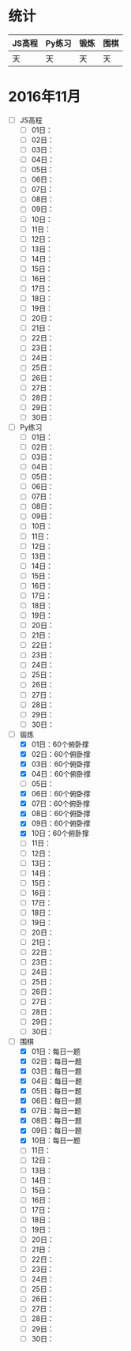 # 统计

JS高程|Py练习|锻炼|围棋|
:-----|:-----|:---|:---|
天|天|天|天|

# 2016年11月
- [ ] JS高程
    - [ ] 01日：
    - [ ] 02日：
    - [ ] 03日：
    - [ ] 04日：
    - [ ] 05日：
    - [ ] 06日：
    - [ ] 07日：
    - [ ] 08日：
    - [ ] 09日：
    - [ ] 10日：
    - [ ] 11日：
    - [ ] 12日：
    - [ ] 13日：
    - [ ] 14日：
    - [ ] 15日：
    - [ ] 16日：
    - [ ] 17日：
    - [ ] 18日：
    - [ ] 19日：
    - [ ] 20日：
    - [ ] 21日：
    - [ ] 22日：
    - [ ] 23日：
    - [ ] 24日：
    - [ ] 25日：
    - [ ] 26日：
    - [ ] 27日：
    - [ ] 28日：
    - [ ] 29日：
    - [ ] 30日：
- [ ] Py练习
    - [ ] 01日：
    - [ ] 02日：
    - [ ] 03日：
    - [ ] 04日：
    - [ ] 05日：
    - [ ] 06日：
    - [ ] 07日：
    - [ ] 08日：
    - [ ] 09日：
    - [ ] 10日：
    - [ ] 11日：
    - [ ] 12日：
    - [ ] 13日：
    - [ ] 14日：
    - [ ] 15日：
    - [ ] 16日：
    - [ ] 17日：
    - [ ] 18日：
    - [ ] 19日：
    - [ ] 20日：
    - [ ] 21日：
    - [ ] 22日：
    - [ ] 23日：
    - [ ] 24日：
    - [ ] 25日：
    - [ ] 26日：
    - [ ] 27日：
    - [ ] 28日：
    - [ ] 29日：
    - [ ] 30日：
- [ ] 锻炼
    - [x] 01日：60个俯卧撑
    - [x] 02日：60个俯卧撑
    - [x] 03日：60个俯卧撑
    - [x] 04日：60个俯卧撑
    - [ ] 05日：
    - [x] 06日：60个俯卧撑
    - [x] 07日：60个俯卧撑
    - [x] 08日：60个俯卧撑
    - [x] 09日：60个俯卧撑
    - [x] 10日：60个俯卧撑
    - [ ] 11日：
    - [ ] 12日：
    - [ ] 13日：
    - [ ] 14日：
    - [ ] 15日：
    - [ ] 16日：
    - [ ] 17日：
    - [ ] 18日：
    - [ ] 19日：
    - [ ] 20日：
    - [ ] 21日：
    - [ ] 22日：
    - [ ] 23日：
    - [ ] 24日：
    - [ ] 25日：
    - [ ] 26日：
    - [ ] 27日：
    - [ ] 28日：
    - [ ] 29日：
    - [ ] 30日：
- [ ] 围棋
    - [x] 01日：每日一题
    - [x] 02日：每日一题
    - [x] 03日：每日一题
    - [x] 04日：每日一题
    - [x] 05日：每日一题
    - [x] 06日：每日一题
    - [x] 07日：每日一题
    - [x] 08日：每日一题
    - [x] 09日：每日一题
    - [x] 10日：每日一题
    - [ ] 11日：
    - [ ] 12日：
    - [ ] 13日：
    - [ ] 14日：
    - [ ] 15日：
    - [ ] 16日：
    - [ ] 17日：
    - [ ] 18日：
    - [ ] 19日：
    - [ ] 20日：
    - [ ] 21日：
    - [ ] 22日：
    - [ ] 23日：
    - [ ] 24日：
    - [ ] 25日：
    - [ ] 26日：
    - [ ] 27日：
    - [ ] 28日：
    - [ ] 29日：
    - [ ] 30日：
